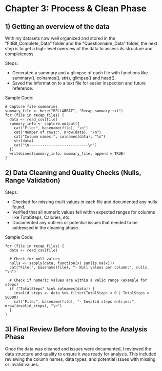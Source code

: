 # Chapter 3: Process & Clean Phase

## 1) Getting an overview of the data

With my datasets now well organized and stored in the "FitBit_Complete_Data" folder and the "Questionnaire_Data" folder, the next step is to get a high-level overview of the data to assess its structure and completeness.

Steps:
- Generated a summary and a glimpse of each file with functions like summary(), colnames(), str(), glimpse() and head().
- Saved the information to a text file for easier inspection and future reference.

Sample Code:
```{}
# Capture file summaries
summary_file <- here("BELLABEAT", "Recap_summary.txt")
for (file in recap_files) {
  data <- read_csv(file)
  summary_info <- capture.output({
    cat("File:", basename(file), "\n")
    cat("Number of rows:", nrow(data), "\n")
    cat("Column names:", colnames(data), "\n")
    str(data)
    cat("\n---------------------------\n")
  })
  writeLines(summary_info, summary_file, append = TRUE)
}

```

## 2) Data Cleaning and Quality Checks (Nulls, Range Validation)

Steps:
- Checked for missing (null) values in each file and documented any nulls found.
- Verified that all numeric values fell within expected ranges for columns like TotalSteps, Calories, etc.
- Documented any outliers or potential issues that needed to be addressed in the cleaning phase.


Sample Code:
```{}
for (file in recap_files) {
  data <- read_csv(file)
  
  # Check for null values
  nulls <- sapply(data, function(x) sum(is.na(x)))
  cat("File:", basename(file), "- Null values per column:", nulls, "\n")
  
  # Check if numeric values are within a valid range (example for steps)
  if ("TotalSteps" %in% colnames(data)) {
    invalid_steps <- data %>% filter(TotalSteps < 0 | TotalSteps > 50000)
    cat("File:", basename(file), "- Invalid steps entries:", nrow(invalid_steps), "\n")
  }
}

```

## 3) Final Review Before Moving to the Analysis Phase

Once the data was cleaned and issues were documented, I reviewed the data structure and quality to ensure it was ready for analysis. This included reviewing the column names, data types, and potential issues with missing or invalid values.
